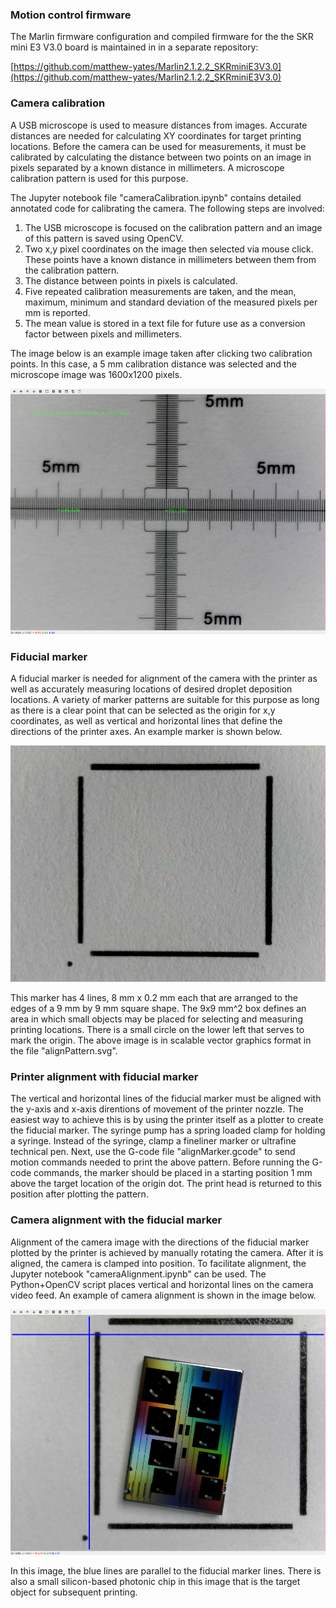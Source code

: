 ### Motion control firmware

The Marlin firmware configuration and compiled firmware for the the SKR mini E3 V3.0 board is maintained in in a separate repository:

[https://github.com/matthew-yates/Marlin2.1.2.2_SKRminiE3V3.0](https://github.com/matthew-yates/Marlin2.1.2.2_SKRminiE3V3.0)

### Camera calibration

A USB microscope is used to measure distances from images.  Accurate distances are needed for calculating XY coordinates for target printing locations.  Before the camera can be used for measurements, it must be calibrated by calculating the distance between two points on an image in pixels separated by a known distance in millimeters. A microscope calibration pattern is used for this purpose.

The Jupyter notebook file "cameraCalibration.ipynb" contains detailed annotated code for calibrating the camera. The following steps are involved:

1. The USB microscope is focused on the calibration pattern and an image of this pattern is saved using OpenCV. 
2. Two x,y pixel coordinates on the image then selected via mouse click. These points have a known distance in millimeters between them from the calibration pattern.
3. The distance between points in pixels is calculated.
4. Five repeated calibration measurements are taken, and the mean, maximum, minimum and standard deviation of the measured pixels per mm is reported.
5. The mean value is stored in a text file for future use as a conversion factor between pixels and millimeters.

The image below is an example image taken after clicking two calibration points.  In this case, a 5 mm calibration distance was selected and the microscope image was 1600x1200 pixels.

![example calibration image](https://github.com/matthew-yates/NanodropPrinter/blob/main/images/calExample.png)

### Fiducial marker

A fiducial marker is needed for alignment of the camera with the printer as well as accurately measuring locations of desired droplet deposition locations.  A variety of marker patterns are suitable for this purpose as long as there is a clear point that can be selected as the origin for x,y coordinates, as well as vertical and horizontal lines that define the directions of the printer axes.  An example marker is shown below.

![example fiducial marker](https://github.com/matthew-yates/NanodropPrinter/blob/main/images/fiducial.png)

This marker has 4 lines, 8 mm x 0.2 mm each that are arranged to the edges of a 9 mm by 9 mm square shape.  The 9x9 mm^2 box defines an area in which small objects may be placed for selecting and measuring printing locations.  There is a small circle on the lower left that serves to mark the origin.  The above image is in scalable vector graphics format in the file "alignPattern.svg".

### Printer alignment with fiducial marker

The vertical and horizontal lines of the fiducial marker must be aligned with the y-axis and x-axis direntions of movement of the printer nozzle. The easiest way to achieve this is by using the printer itself as a plotter to create the fiducial marker. The syringe pump has a spring loaded clamp for holding a syringe. Instead of the syringe, clamp a fineliner marker or ultrafine technical pen.  Next, use the G-code file "alignMarker.gcode" to send motion commands needed to print the above pattern.  Before running the G-code commands, the marker should be placed in a starting position 1 mm above the target location of the origin dot. The print head is returned to this position after plotting the pattern.

### Camera alignment with the fiducial marker

Alignment of the camera image with the directions of the fiducial marker plotted by the printer is achieved by manually rotating the camera.  After it is aligned, the camera is clamped into position. To facilitate alignment, the Jupyter notebook "cameraAlignment.ipynb" can be used. The Python+OpenCV script places vertical and horizontal lines on the camera video feed. An example of camera alignment is shown in the image below.

![example fiducial marker](https://github.com/matthew-yates/NanodropPrinter/blob/main/images/fiducial2.png)

In this image, the blue lines are parallel to the fiducial marker lines. There is also a small silicon-based photonic chip in this image that is the target object for subsequent printing.
